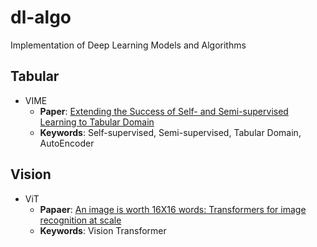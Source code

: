 # dl-algo
Implementation of Deep Learning Models and Algorithms

## Tabular
- VIME 
    - **Paper**: [Extending the Success of Self- and Semi-supervised Learning to Tabular Domain](https://proceedings.neurips.cc/paper/2020/file/7d97667a3e056acab9aaf653807b4a03-Paper.pdf)
    - **Keywords**: Self-supervised, Semi-supervised, Tabular Domain, AutoEncoder

## Vision

- ViT
    - **Papaer**: [An image is worth 16X16 words: Transformers for image recognition at scale]()
    - **Keywords**: Vision Transformer